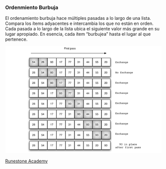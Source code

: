 ### Ordenmiento Burbuja

<p>El ordenamiento burbuja hace múltiples pasadas a lo largo de una lista. Compara los ítems adyacentes e intercambia los que no están en orden. Cada pasada a lo largo de la lista ubica el siguiente valor más grande en su lugar apropiado. En esencia, cada ítem “burbujea” hasta el lugar al que pertenece.</p>

![java](../images/burbuja.png)

[Runestone Academy](https://runestone.academy/runestone/static/pythoned/SortSearch/ElOrdenamientoBurbuja.html)
